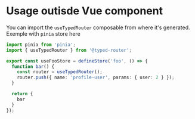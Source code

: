 # Usage outisde Vue component

You can import the `useTypedRouter` composable from where it's generated.
Exemple with `pinia` store here

```ts
import pinia from 'pinia';
import { useTypedRouter } from '@typed-router';

export const useFooStore = defineStore('foo', () => {
  function bar() {
    const router = useTypedRouter();
    router.push({ name: 'profile-user', params: { user: 2 } });
  }

  return {
    bar
  }
});
```